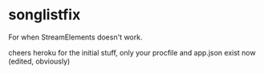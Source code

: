 # songlistfix

For when StreamElements doesn't work.

cheers heroku for the initial stuff, only your procfile and app.json exist now (edited, obviously)
